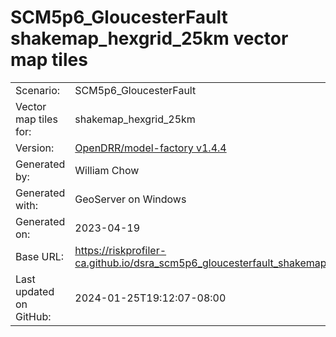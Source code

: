 # SCM5p6_GloucesterFault shakemap_hexgrid_25km vector map tiles

|    			|			|
| --------------------- | --------------------- |
| Scenario:		| SCM5p6_GloucesterFault		|
| Vector map tiles for:	| shakemap_hexgrid_25km		|
| Version:		| [OpenDRR/model-factory v1.4.4](https://github.com/OpenDRR/model-factory/releases/tag/v1.4.4)	|
| Generated by:		| William Chow	|
| Generated with:	| GeoServer on Windows	|
| Generated on:		| 2023-04-19	|
| Base URL:		| <https://riskprofiler-ca.github.io/dsra_scm5p6_gloucesterfault_shakemap_hexgrid_25km/> |
| Last updated on GitHub: | 2024-01-25T19:12:07-08:00 |
